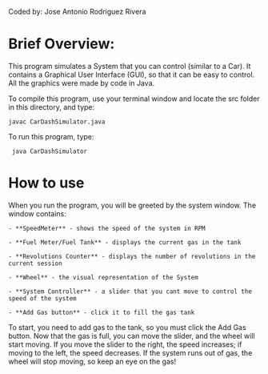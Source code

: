 Coded by: Jose Antonio Rodriguez Rivera

# Brief Overview:
This program simulates a System that you can control (similar to a Car). It contains a Graphical User Interface (GUI), so that it can be easy to control. All the graphics were made by code in Java.

To compile this program, use your terminal window and locate the src folder in this directory, and type:

	javac CarDashSimulator.java

To run this program, type:

	 java CarDashSimulator


# How to use
When you run the program, you will be greeted by the system window. The window contains:

	- **SpeedMeter** - shows the speed of the system in RPM
	
	- **Fuel Meter/Fuel Tank** - displays the current gas in the tank
	
	- **Revolutions Counter** - displays the number of revolutions in the current session
	
	- **Wheel** - the visual representation of the System
	
	- **System Controller** - a slider that you cant move to control the speed of the system
	
	- **Add Gas button** - click it to fill the gas tank
	
To start, you need to add gas to the tank, so you must click the Add Gas button. Now that the gas is full, you can move the slider, and the wheel will start moving. If you move the slider to the right, the speed increases; if moving to the left, the speed decreases. If the system runs out of gas, the wheel will stop moving, so keep an eye on the gas!
